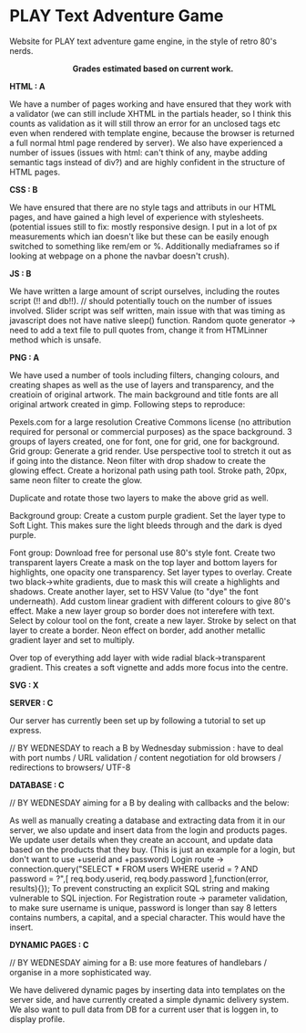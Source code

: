 # PLAY Text Adventure Game

Website for PLAY text adventure game engine, in the style of retro 80's nerds.

<center><b> Grades estimated based on current work. </center></b>

<b> HTML : A </b>

We have a number of pages working and have ensured that they work with a validator (we can still include XHTML in the partials header, so I think this counts as validation as it will still throw an error for an unclosed tags etc even when rendered with template engine, because the browser is returned a full normal html page rendered by server). We also have experienced a number of issues (issues with html: can't think of any, maybe adding semantic tags instead of div?) and are highly confident in the structure of HTML pages. 

<b> CSS : B </b> 

We have ensured that there are no style tags and attributs in our HTML pages, and have gained a high level of experience with stylesheets. (potential issues still to fix: mostly responsive design. I put in a lot of px measurements which ian doesn't like but these can be easily enough switched to something like rem/em or %. Additionally mediaframes so if looking at webpage on a phone the navbar doesn't crush).

<b> JS : B </b>

We have written a large amount of script ourselves, including the routes script (!! and db!!). // should potentially touch on the number of issues involved.
Slider script was self written, main issue with that was timing as javascript does not have native sleep() function.
Random quote generator -> need to add a text file to pull quotes from, change it from HTMLinner method which is unsafe.

<b> PNG : A </b>

We have used a number of tools including filters, changing colours, and creating shapes as well as the use of layers and transparency, and the creatioin of original artwork. The main background and title fonts are all original artwork created in gimp. Following steps to reproduce:

Pexels.com for a large resolution Creative Commons license (no attribution required for personal or commercial purposes) as the space background. 3 groups of layers created, one for font, one for grid, one for background.
Grid group:
Generate a grid render.
Use perspective tool to stretch it out as if going into the distance.
Neon filter with drop shadow to create the glowing effect.
Create a horizonal path using path tool. 
Stroke path, 20px, same neon filter to create the glow.

Duplicate and rotate those two layers to make the above grid as well.

Background group:
Create a custom purple gradient.
Set the layer type to Soft Light.
This makes sure the light bleeds through and the dark is dyed purple.

Font group:
Download free for personal use 80's style font.
Create two transparent layers
Create a mask on the top layer and bottom layers for highlights, one opacity one transparency.
Set layer types to overlay.
Create two black->white gradients, due to mask this will create a highlights and shadows. 
Create another layer, set to HSV Value (to "dye" the font underneath).
Add custom linear gradient with different colours to give 80's effect.
Make a new layer group so border does not interefere with text.
Select by colour tool on the font, create a new layer.
Stroke by select on that layer to create a border.
Neon effect on border, add another metallic gradient layer and set to multiply.

Over top of everything add layer with wide radial black->transparent gradient.
This creates a soft vignette and adds more focus into the centre. 

<b> SVG : X </b>

<b> SERVER : C </b>

Our server has currently been set up by following a tutorial to set up express. 

// BY WEDNESDAY to reach a B by Wednesday submission : have to deal with port numbs / URL validation / content negotiation for old browsers / redirections to browsers/ UTF-8 

<b> DATABASE : C </b> 

// BY WEDNESDAY aiming for a B by dealing with callbacks and the below: 

As well as manually creating a database and extracting data from it in our server, we also update and insert data from the login and products pages. We update user details when they create an account, and update data based on the products that they buy. 
(This is just an example for a login, but don't want to use +userid and +password)
Login route -> connection.query("SELECT * FROM users WHERE userid = ? AND password = ?",[
     req.body.userid,
     req.body.password
    ],function(error, results){});
To prevent constructing an explicit SQL string and making vulnerable to SQL injection.
For Registration route -> parameter validation, to make sure username is unique, password is longer than say 8 letters contains numbers, a capital, and a special character. This would have the insert.

<b> DYNAMIC PAGES : C </b>

// BY WEDNESDAY aiming for a B: use more features of handlebars / organise in a more sophisticated way. 

We have delivered dynamic pages by inserting data into templates on the server side, and have currently created a simple dynamic delivery system. We also want to pull data from DB for a current user that is loggen in, to display profile.
